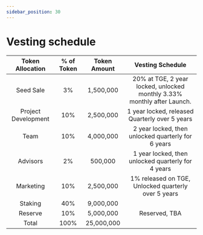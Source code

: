 ```yaml
---
sidebar_position: 30
---
```


# Vesting schedule

|   Token Allocation  | % of Token | Token Amount |                                Vesting Schedule                                |
|:-------------------:|:----------:|:------------:|:------------------------------------------------------------------------------:|
| Seed Sale           | 3%         | 1,500,000    | 20% at TGE, 2 year locked, unlocked monthly 3.33% monthly after Launch.        |
| Project Development | 10%        | 2,500,000    | 1 year locked, released Quarterly over 5 years                                 |
| Team                | 10%        | 4,000,000    | 2 year locked, then unlocked quarterly for 6 years                             |
| Advisors            | 2%         | 500,000      | 1 year locked, then unlocked quarterly for 4 years                             |
| Marketing           | 10%        | 2,500,000    | 1% released on TGE, Unlocked quarterly over 5 years                            |
| Staking             | 40%        | 9,000,000    |                                                                                |
| Reserve             | 10%        | 5,000,000    | Reserved, TBA                                                                  |
| Total               | 100%       | 25,000,000   |                                                                                |
